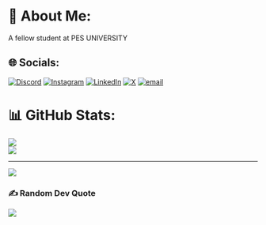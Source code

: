 # 💫 About Me:
A fellow student at PES UNIVERSITY


## 🌐 Socials:
[![Discord](https://img.shields.io/badge/Discord-%237289DA.svg?logo=discord&logoColor=white)](https://discord.gg/https://discord.gg/6myspVCW) [![Instagram](https://img.shields.io/badge/Instagram-%23E4405F.svg?logo=Instagram&logoColor=white)](https://instagram.com/https://www.instagram.com/adarsh__0110/) [![LinkedIn](https://img.shields.io/badge/LinkedIn-%230077B5.svg?logo=linkedin&logoColor=white)](https://linkedin.com/in/www.linkedin.com/in/adarsh-d-443188252/) [![X](https://img.shields.io/badge/X-black.svg?logo=X&logoColor=white)](https://x.com/https://x.com/AdarshD0110?t=R4UKpAOF94RCSD84nDydFw&s=09&mx=2) [![email](https://img.shields.io/badge/Email-D14836?logo=gmail&logoColor=white)](mailto:adarshvijaya22@gmail.com) 

# 📊 GitHub Stats:
![](https://github-readme-stats.vercel.app/api?username=Greninja44&theme=dark&hide_border=false&include_all_commits=false&count_private=false)<br/>
![](https://github-readme-stats.vercel.app/api/top-langs/?username=Greninja44&theme=dark&hide_border=false&include_all_commits=false&count_private=false&layout=compact)

---
[![](https://visitcount.itsvg.in/api?id=Greninja44&icon=0&color=0)](https://visitcount.itsvg.in)

### ✍️ Random Dev Quote
![](https://quotes-github-readme.vercel.app/api?type=horizontal&theme=radical)
